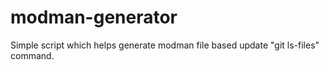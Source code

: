# modman-generator
Simple script which helps generate modman file based update \"git ls-files\" command.
